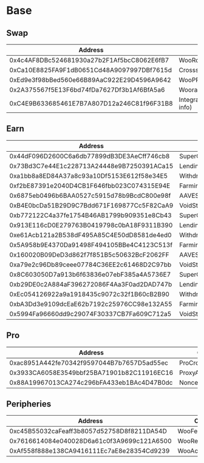 # Base

## Swap

<table><thead><tr><th width="463">Address</th><th>Contract</th></tr></thead><tbody><tr><td>0x4c4AF8DBc524681930a27b2F1Af5bcC8062E6fB7</td><td>WooRouterV2</td></tr><tr><td>0xCa10E8825FA9F1dB0651Cd48A9097997DBf7615d</td><td>CrossswapRouterv3.1</td></tr><tr><td>0xEd9e3f98bBed560e66B89AaC922E29D4596A9642</td><td>WooPPV2</td></tr><tr><td>0x2A375567f5E13F6bd74fDa7627Df3b1Af6BfA5a6</td><td>WooracleV2.1</td></tr><tr><td>0xC4E9B633685461E7B7A807D12a246C81f96F31B8</td><td>IntegrationHelper(token info)</td></tr></tbody></table>

## Earn

<table><thead><tr><th width="463">Address</th><th>Contract</th></tr></thead><tbody><tr><td>0x44dF096D2600C6a6db77899dB3DE3AeCff746cb8</td><td>SuperChargerVault_USDC</td></tr><tr><td>0x73Bd3C7e44E1c228713A24448e9B7250391ACa15</td><td>LendingManager_USDC</td></tr><tr><td>0xa1bb8a8ED84A37a8c93a10Df5153E612f58e34E5</td><td>WithdrawManager_USDC</td></tr><tr><td>0xf2bE87391e2040D4CB1F646fbb023C074315E94E</td><td>FarmingVault_USDC</td></tr><tr><td>0x6875eb0496b6BAA0527c5915d78b9BcdC800e98f</td><td>AAVEStrategy_USDC</td></tr><tr><td>0xB4E0bcDa51B29D9C7Bdd671F169877Cc5F82CaA9</td><td>VoidStrategy_USDC</td></tr><tr><td>0xb772122C4a37fe1754B46AB1799b909351e8Cb43</td><td>SuperChargerVault_ETH</td></tr><tr><td>0x913E116cD0E279763B0419798c0bA18F9311B390</td><td>LendingManager_ETH</td></tr><tr><td>0xe61Acb121a2B538dF495A85C4E50dD8581de4ed0</td><td>WithdrawManager_ETH</td></tr><tr><td>0x5A958b9E4370Da91498F494105BBe4C4123C513f</td><td>FarmingVault_ETH</td></tr><tr><td>0x160020B09DeD3d862f7f851B5c50632BcF2062FF</td><td>AAVEStrategy_ETH</td></tr><tr><td>0xa79e2c96Db89ceee07784C36EE2c61468D2C97bb</td><td>VoidStrategy_cbBTC</td></tr><tr><td>0x8C603050D7a913b6f63836e07ebF385a4A5736E7</td><td>SuperChargerVault_cbBTC</td></tr><tr><td>0xb29DE0c2A884aF396272086F4Aa3F0ad2DAD747b</td><td>LendingManager_cbBTC</td></tr><tr><td>0xEc054126922a9a1918435c9072c32f1B60cB2B90</td><td>WithdrawManager_cbBTC</td></tr><tr><td>0xbA3Dd3e9109dcEaE62b7192c25976CC98e132A55</td><td>FarmingVault_cbBTC</td></tr><tr><td>0x5994Fa96660dd9c29074F30337CB7Fa609C712a5</td><td>VoidStrategy_cbBTC</td></tr></tbody></table>

## Pro

<table><thead><tr><th width="473">Address</th><th>Contract</th></tr></thead><tbody><tr><td>0xac8951A442fe70342f9597044B7b7657D5ad55ec</td><td>ProCrossChainRouter</td></tr><tr><td>0x3933CA6058E3549bbf25BA71901b82C11916EC16</td><td>ProxyAdmin</td></tr><tr><td>0x88A19967013CA274c296bFA433eb1BAc4D47B0dc</td><td>NonceCounter</td></tr></tbody></table>

## Peripheries

<table><thead><tr><th width="471">Address</th><th>Contract</th></tr></thead><tbody><tr><td>0xc45B55032caFeaff3b8057d52758D8f8211DA54D</td><td>WooFeeManager</td></tr><tr><td>0x7616614084e040028D6a61c0f3A9699c121A6500</td><td>WooRebateManager</td></tr><tr><td>0xAf558f888e138CA9416111Ec7aE8e28354Cd9239</td><td>WooAccessManager</td></tr></tbody></table>
